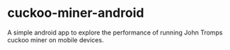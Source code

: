 # cuckoo-miner-android
A simple android app to explore the performance of running John Tromps cuckoo miner on mobile devices.
